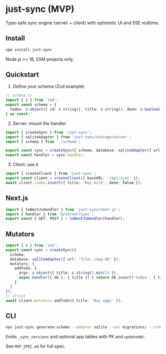 # just-sync (MVP)

Type-safe sync engine (server + client) with optimistic UI and SSE realtime.

## Install

```bash
npm install just-sync
```

Node.js >= 18, ESM projects only.

## Quickstart

1) Define your schema (Zod example)

```ts
// schema.ts
import { z } from 'zod';
export const schema = {
  todos: z.object({ id: z.string(), title: z.string(), done: z.boolean().default(false), updatedAt: z.number() })
} as const;
```

2) Server: mount the handler

```ts
import { createSync } from 'just-sync';
import { sqliteAdapter } from 'just-sync/storage/server';
import { schema } from './schema';

export const sync = createSync({ schema, database: sqliteAdapter({ url: 'file:./app.db' }) });
export const handler = sync.handler;
```

3) Client: use it

```ts
import { createClient } from 'just-sync';
export const client = createClient({ baseURL: '/api/sync' });
await client.todos.insert({ title: 'Buy milk', done: false });
```

## Next.js

```ts
import { toNextJsHandler } from 'just-sync/next-js';
import { handler } from '@/server/sync';
export const { GET, POST } = toNextJsHandler(handler);
```

## Mutators

```ts
import { z } from 'zod';
export const sync = createSync({
  schema,
  database: sqliteAdapter({ url: 'file:./app.db' }),
  mutators: {
    addTodo: {
      args: z.object({ title: z.string().min(1) }),
      async handler({ db }, { title }) { return db.insert('todos', { title, done: false }); }
    }
  }
});
// client
await client.mutators.addTodo({ title: 'Buy eggs' });
```

## CLI

```bash
npx just-sync generate:schema --adapter sqlite --out migrations/ --schema ./schema.ts
```

Emits `_sync_versions` and optional app tables with PK and `updatedAt`.

See `MVP_SPEC.md` for full spec.